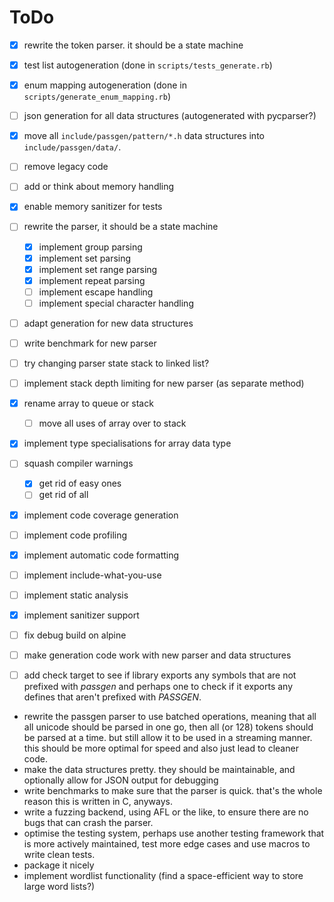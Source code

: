 # ToDo

- [x] rewrite the token parser. it should be a state machine
- [x] test list autogeneration (done in `scripts/tests_generate.rb`)
- [x] enum mapping autogeneration (done in `scripts/generate_enum_mapping.rb`)
- [ ] json generation for all data structures (autogenerated with pycparser?)
- [x] move all `include/passgen/pattern/*.h` data structures into `include/passgen/data/`.
- [ ] remove legacy code
- [ ] add or think about memory handling
- [x] enable memory sanitizer for tests
- [ ] rewrite the parser, it should be a state machine
    - [x] implement group parsing
    - [x] implement set parsing
    - [x] implement set range parsing
    - [x] implement repeat parsing
    - [ ] implement escape handling
    - [ ] implement special character handling
- [ ] adapt generation for new data structures
- [ ] write benchmark for new parser
- [ ] try changing parser state stack to linked list?
- [ ] implement stack depth limiting for new parser (as separate method)
- [x] rename array to queue or stack
    - [ ] move all uses of array over to stack
- [x] implement type specialisations for array data type
- [ ] squash compiler warnings
    - [x] get rid of easy ones
    - [ ] get rid of all
- [x] implement code coverage generation
- [ ] implement code profiling
- [x] implement automatic code formatting
- [ ] implement include-what-you-use
- [ ] implement static analysis
- [x] implement sanitizer support
- [ ] fix debug build on alpine
- [ ] make generation code work with new parser and data structures
- [ ] add check target to see if library exports any symbols that are not
    prefixed with *passgen* and perhaps one to check if it exports any defines
    that aren't prefixed with *PASSGEN*.


- rewrite the passgen parser to use batched operations, meaning that all
  all unicode should be parsed in one go, then all (or 128) tokens should
  be parsed at a time. but still allow it to be used in a streaming manner.
  this should be more optimal for speed and also just lead to cleaner code.
- make the data structures pretty. they should be maintainable, and optionally
  allow for JSON output for debugging
- write benchmarks to make sure that the parser is quick. that's the whole
  reason this is written in C, anyways.
- write a fuzzing backend, using AFL or the like, to ensure there are no bugs
  that can crash the parser.
- optimise the testing system, perhaps use another testing framework that is
  more actively maintained, test more edge cases and use macros to write clean
  tests.
- package it nicely
- implement wordlist functionality (find a space-efficient way to store large
  word lists?)
